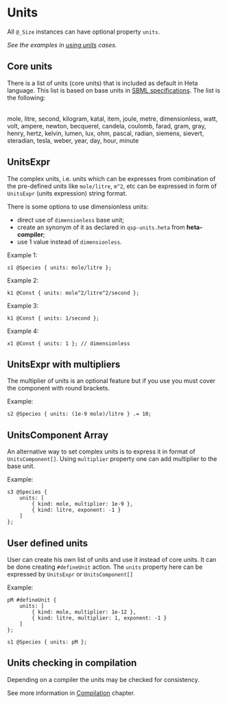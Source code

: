 # Units

All `@_Size` instances can have optional property `units`.

*See the examples in [using units](cases/using-units) cases.*

## Core units

There is a list of units (core units) that is included as default in Heta language. This list is based on base units in [SBML specifications](http://sbml.org/Documents/Specifications). The list is the following:

| |
| --- |
mole, litre, second, kilogram, katal,
item, joule, metre, dimensionless, watt,
volt, ampere, newton, becquerel, candela,
coulomb, farad, gram, gray, henry,
hertz, kelvin, lumen, lux, ohm,
pascal, radian, siemens, sievert, steradian,
tesla, weber, year, day, hour,
minute

## UnitsExpr

The complex units, i.e. units which can be expresses from combination of the pre-defined units like `mole/litre`, `m^2`, etc can be expressed in form of `UnitsExpr` (units expression) string format.

There is some options to use dimensionless units: 

- direct use of `dimensionless` base unit;
- create an synonym of it as declared in `qsp-units.heta` from __heta-compiler__;
- use 1 value instead of `dimensionless`.

Example 1:
```heta
s1 @Species { units: mole/litre };
```

Example 2:
```heta
k1 @Const { units: mole^2/litre^2/second };
```

Example 3:
```heta
k1 @Const { units: 1/second };
```

Example 4:
```heta
x1 @Const { units: 1 }; // dimensionless
```

## UnitsExpr with multipliers

The multiplier of units is an optional feature but if you use you must cover the component with round brackets.

Example:
```heta
s2 @Species { units: (1e-9 mole)/litre } .= 10;
```

## UnitsComponent Array

An alternative way to set complex units is to express it in format of `UnitsComponent[]`. Using `multiplier` property one can add multiplier to the base unit.

Example:
```heta
s3 @Species {
    units: [
        { kind: mole, multiplier: 1e-9 },
        { kind: litre, exponent: -1 }
    ]
};
```

## User defined units

User can create his own list of units and use it instead of core units. It can be done creating `#defineUnit` action.
The `units` property here can be expressed by `UnitsExpr` or `UnitsComponent[]`

Example:
```heta
pM #defineUnit {
    units: [
        { kind: mole, multiplier: 1e-12 },
        { kind: litre, multiplier: 1, exponent: -1 }
    ]
};

s1 @Species { units: pM };
```

## Units checking in compilation

Depending on a compiler the units may be checked for consistency.

See more information in [Compilation](./compilation) chapter.


